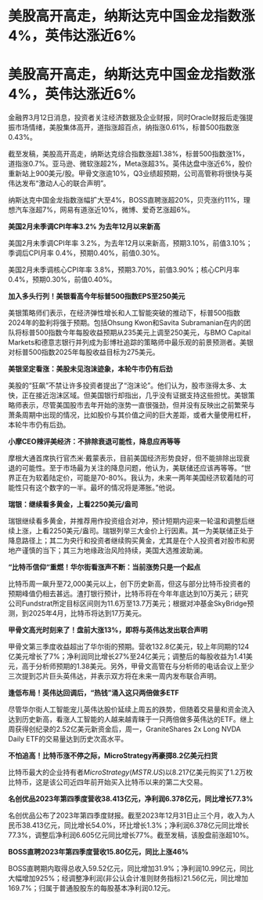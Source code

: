 # 美股高开高走，纳斯达克中国金龙指数涨4%，英伟达涨近6%

# 美股高开高走，纳斯达克中国金龙指数涨4%，英伟达涨近6%

金融界3月12日消息，投资者关注经济数据及企业财报，同时Oracle财报后走强提振市场情绪，美股集体高开，道指涨超百点，纳指涨0.61%，标普500指数涨0.43%。

截至发稿，美股高开高走，纳斯达克综合指数涨超1.38%，标普500指数涨1%，道指涨0.7%。亚马逊、微软涨超2%，Meta涨超3%。英伟达盘中涨近6%，股价重新站上900美元/股。甲骨文涨逾10%，Q3业绩超预期，公司高管称将很快与英伟达发布“激动人心的联合声明”。

纳斯达克中国金龙指数涨幅扩大至4%，BOSS直聘涨超20%，贝壳涨约11%，理想汽车涨超7%，网易有道涨近10%，微博、爱奇艺涨超6%。

**美国2月未季调CPI年率3.2% 为去年12月以来新高**

美国2月未季调CPI年率 3.2%，为去年12月以来新高，预期3.10%，前值3.10%；季调后CPI月率 0.4%，预期0.40%，前值0.30%。

美国2月未季调核心CPI年率 3.8%，预期3.70%，前值3.90%；核心CPI月率 0.4%，预期0.30%，前值0.40%。

**加入多头行列！美银看高今年标普500指数EPS至250美元**

美银策略师们表示，在经济弹性增长和人工智能突破的推动下，标普500指数2024年的盈利将强于预期。包括Ohsung Kwon和Savita
Subramanian在内的团队将标普500指数今年每股收益预期从235美元上调至250美元，与BMO Capital
Markets和德意志银行并列成为彭博社追踪的策略师中最乐观的前景预测者。美银对标普500指数2025年每股收益目标为275美元。

**美银坚定看涨：美股未见泡沫迹象，本轮牛市仍有后劲**

美股的“狂飙”不禁让许多投资者提出了“泡沫论”。他们认为，股市涨得太多、太快，正在接近泡沫区域。但美国银行却指出，几乎没有证据支持这些担忧。美银策略师表示，尽管美国股市去年开始的涨势一直很强劲，但并没有反映出之前繁荣与萧条周期中出现的情况，比如股价与其价值之间的巨大差距，或者大量使用杠杆，本轮牛市仍有后劲。

**小摩CEO辣评美经济：不排除衰退可能性，降息应再等等**

摩根大通首席执行官杰米·戴蒙表示，目前美国经济形势良好，但不能排除出现衰退的可能性。至于市场最为关注的降息问题，他认为，美联储还应该再等等。“世界正在为软着陆定价，可能是70-80%。我认为，未来一两年美国经济软着陆的可能性只有这个数字的一半。最坏的情况将是滞胀。”他说。

**瑞银：继续看多黄金，上看2250美元/盎司**

瑞银继续看多黄金，并推荐用作投资组合对冲，预计短期内迎来一轮温和调整后继续上涨，上看2250美元/盎司。瑞银列举三大金价上行因素。其一为美联储正处于降息路径上；其二为央行和投资者继续购买黄金，尤其是在个人投资者对股市和房地产谨慎的当下；其三为地缘政治风险持续，美国大选推波助澜。

**“比特币信仰“重燃！华尔街看涨声不断：当前涨势只是一个起点**

比特币周一飙升至72,000美元以上，创下历史新高，但这与部分比特币投资者的预期峰值仍相去甚远。渣打银行预计，比特币将在今年年底达到10万美元；研究公司Fundstrat所定目标区间则为11.6万至13.7万美元；根据对冲基金SkyBridge预测，到2025年4月，比特币将达到17万美元。

**甲骨文高光时刻来了！盘前大涨13%，即将与英伟达发出联合声明**

甲骨文第三季度收益超出了华尔街的预期。营收132.8亿美元，较上年同期的124亿美元增长了7%；净利润同比增长27%至24亿美元；调整后的每股收益为1.41美元，高于分析师预期的1.38美元。另外，甲骨文高管在与分析师的电话会议上至少三次提到芯片巨头英伟达，并表示双方将在未来一周内发布联合声明。

**逢低布局！英伟达回调后，“热钱”涌入这只两倍做多ETF**

尽管华尔街人工智能宠儿英伟达股价延续上周五的跌势，但随着交易量和资金流入达到历史新高，看涨人工智能的人越来越青睐于一只两倍做多英伟达的ETF。继上周获得创纪录的2.52亿美元新资金后，周一，GraniteShares
2x Long NVDA Daily ETF的交易量达到历史次高水平。

**不怕追高！比特币涨不停之际，MicroStrategy再豪掷8.2亿美元扫货**

比特币最大的企业持有者$MicroStrategy
(MSTR.US)$以8.217亿美元购买了1.2万枚比特币，这是该公司近四年前开始买入比特币以来的第二大交易。

**名创优品2023年第四季度营收38.413亿元，净利润6.378亿元，同比增长77.3%**

名创优品公布了2023年第四季度财报。截至2023年12月31日止三个月，收入为人民币38.413亿元，同比增长54.0%，环比增长1.3%；净利润6.378亿元同比增长77.3%，调整后净利润6.605亿元同比增长77%。截至发稿，该股盘前涨超10%。

**BOSS直聘2023年第四季度营收15.80亿元，同比上涨46%**

BOSS直聘期内取得总收入59.52亿元，同比增加31.9%；净利润10.99亿元，同比大幅增加925%；经调整净利润(非公认会计准则财务指标)21.56亿元，同比增加169.7%；归属于普通股股东的每股基本净利润0.12元。

